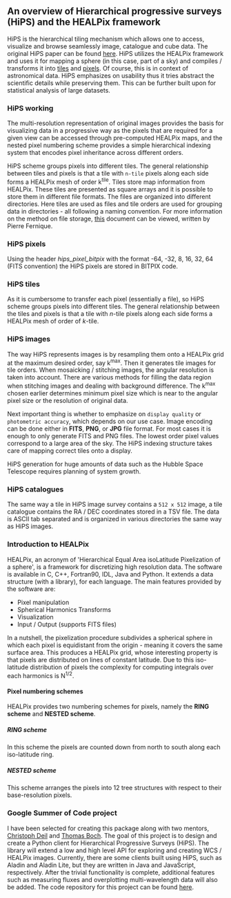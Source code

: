 **An overview of Hierarchical progressive surveys (HiPS) and the HEALPix framework**
------------------------------------------------------
HiPS is the hierarchical tiling mechanism which allows one to access, visualize and browse seamlessly image, catalogue and cube data. The original HiPS paper can be found [here](https://arxiv.org/pdf/1505.02291.pdf). HiPS utilizes the HEALPix framework and uses it for mapping a sphere (in this case, part of a sky) and compiles / transforms it into [tiles](#hips-tiles) and [pixels](#hips-pixels). Of course, this is in context of astronomical data. HiPS emphasizes on usability thus it tries abstract the scientific details while preserving them. This can be further built upon for statistical analysis of large datasets.

### HiPS working
The multi-resolution representation of original images provides the basis for visualizing data in a progressive way as the pixels that are required for a given view can be accessed through pre-computed HEALPix maps, and the nested pixel numbering scheme provides a simple hierarchical indexing system that encodes pixel inheritance across different orders.

HiPS scheme groups pixels into different tiles. The general relationship between tiles and pixels is that a tile with ``n-tile`` pixels along each side forms a HEALPix mesh of order k<sup>tile</sup>. Tiles store map information from HEALPix. These tiles are presented as square arrays and it is possible to store them in different file formats. The files are organized into different directories. Here tiles are used as files and tile orders are used for grouping data in directories - all following a naming convention. For more information on the method on file storage, [this](http://aladin.unistra.fr/hips/hipsdoc.pdf) document can be viewed, written by Pierre Fernique.

### HiPS pixels
Using the header *hips_pixel_bitpix* with the format -64, -32, 8, 16, 32, 64 (FITS convention) the HiPS pixels are stored in BITPIX code.

### HiPS tiles
As it is cumbersome to transfer each pixel (essentially a file), so HiPS scheme groups pixels into different tiles. The general relationship between the tiles and pixels is that a tile with *n*-tile pixels along each
side forms a HEALPix mesh of order of *k*-tile.

### HiPS images

The way HiPS represents images is by resampling them onto a HEALPix grid at the maximum desired order, say k<sup>max</sup>. Then it generates tile images for tile orders. When mosaicking / stitching images, the angular resolution is taken into account. There are various methods for filling the data region when stitching images and dealing with background difference. The k<sup>max</sup> chosen earlier determines minimum pixel size which is near to the angular pixel size or the resolution of original data.

Next important thing is whether to emphasize on ``display quality`` or ``photometric accuracy``, which depends on our use case. Image encoding can be done either in **FITS**, **PNG**, or **JPG** file format. For most cases it is enough to only generate FITS and PNG files. The lowest order pixel values correspond to a large area of the sky. The HiPS indexing structure takes care of mapping correct tiles onto a display.

HiPS generation for huge amounts of data such as the Hubble Space Telescope requires planning of system growth.

### HiPS catalogues

The same way a tile in HiPS image survey contains a ``512 x 512`` image, a tile catalogue contains the RA / DEC coordinates stored in a TSV file. The data is ASCII tab separated and is organized in various directories the same way as HiPS images. 

### Introduction to HEALPix
HEALPix, an acronym of 'Hierarchical Equal Area isoLatitude Pixelization of a sphere', is a framework for discretizing high resolution data. The software is available in C, C++, Fortran90, IDL, Java and Python. It extends a data structure (with a library), for each language. The main features provided by the software are:

* Pixel manipulation
* Spherical Harmonics Transforms
* Visualization
* Input / Output (supports FITS files)

In a nutshell, the pixelization procedure subdivides a spherical sphere in which each pixel is equidistant from the origin - meaning it covers the same surface area. This produces a HEALPix grid, whose interesting property is that pixels are distributed on lines of constant latitude. Due to this iso-latitude distribution of pixels the complexity for computing integrals over each harmonics is N<sup>1/2</sup>.

#### Pixel numbering schemes
HEALPix provides two numbering schemes for pixels, namely the **RING scheme** and **NESTED scheme**.
##### RING scheme #####
In this scheme the pixels are counted down from north to south along each iso-latitude ring.
##### NESTED scheme #####
 This scheme arranges the pixels into 12 tree structures with respect to their base-resolution pixels.

### Google Summer of Code project

I have been selected for creating this package along with two mentors, [Christoph Deil](https://github.com/cdeil) and  [Thomas Boch](https://github.com/tboch). The goal of this project is to design and create a Python client for Hierarchical Progressive Surveys (HiPS). The library will extend a low and high level API for exploring and creating WCS / HEALPix images. Currently, there are some clients built using HiPS, such as Aladin and Aladin Lite, but they are written in Java and JavaScript, respectively. After the trivial functionality is complete, additional features such as measuring fluxes and overplotting multi-wavelength data will also be added. The code repository for this project can be found [here](https://github.com/hipspy/hips).



